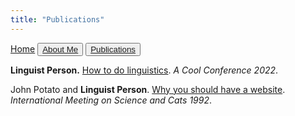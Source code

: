 ```yaml
---
title: "Publications"
---
```


<buttom>[Home](index.md)</button>
<button>[About Me](about.md)</button>
<button>[Publications](publications.md)</button>

**Linguist Person.** [How to do linguistics](https://googlethatforyou.com?q=linguistics). *A Cool Conference 2022*.

John Potato and **Linguist Person**. [Why you should have a website](http://amandadoucette.com/#/). *International Meeting on Science and Cats 1992*.
